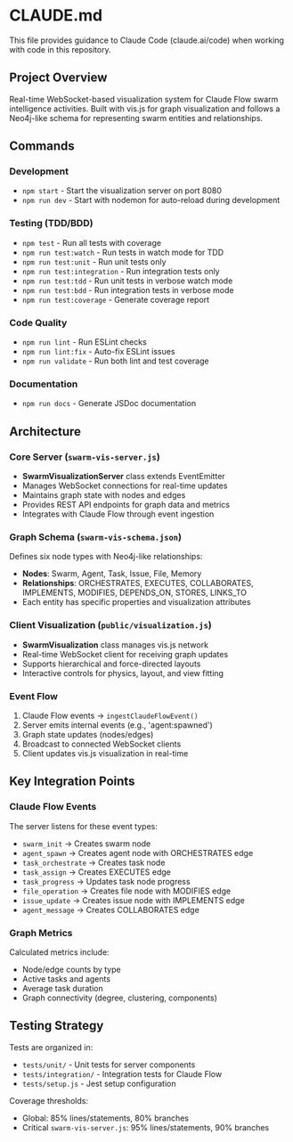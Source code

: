 # CLAUDE.md

This file provides guidance to Claude Code (claude.ai/code) when working with code in this repository.

## Project Overview

Real-time WebSocket-based visualization system for Claude Flow swarm intelligence activities. Built with vis.js for graph visualization and follows a Neo4j-like schema for representing swarm entities and relationships.

## Commands

### Development
- `npm start` - Start the visualization server on port 8080
- `npm run dev` - Start with nodemon for auto-reload during development

### Testing (TDD/BDD)
- `npm test` - Run all tests with coverage
- `npm run test:watch` - Run tests in watch mode for TDD
- `npm run test:unit` - Run unit tests only
- `npm run test:integration` - Run integration tests only
- `npm run test:tdd` - Run unit tests in verbose watch mode
- `npm run test:bdd` - Run integration tests in verbose mode
- `npm run test:coverage` - Generate coverage report

### Code Quality
- `npm run lint` - Run ESLint checks
- `npm run lint:fix` - Auto-fix ESLint issues
- `npm run validate` - Run both lint and test coverage

### Documentation
- `npm run docs` - Generate JSDoc documentation

## Architecture

### Core Server (`swarm-vis-server.js`)
- **SwarmVisualizationServer** class extends EventEmitter
- Manages WebSocket connections for real-time updates
- Maintains graph state with nodes and edges
- Provides REST API endpoints for graph data and metrics
- Integrates with Claude Flow through event ingestion

### Graph Schema (`swarm-vis-schema.json`)
Defines six node types with Neo4j-like relationships:
- **Nodes**: Swarm, Agent, Task, Issue, File, Memory
- **Relationships**: ORCHESTRATES, EXECUTES, COLLABORATES, IMPLEMENTS, MODIFIES, DEPENDS_ON, STORES, LINKS_TO
- Each entity has specific properties and visualization attributes

### Client Visualization (`public/visualization.js`)
- **SwarmVisualization** class manages vis.js network
- Real-time WebSocket client for receiving graph updates
- Supports hierarchical and force-directed layouts
- Interactive controls for physics, layout, and view fitting

### Event Flow
1. Claude Flow events → `ingestClaudeFlowEvent()`
2. Server emits internal events (e.g., 'agent:spawned')
3. Graph state updates (nodes/edges)
4. Broadcast to connected WebSocket clients
5. Client updates vis.js visualization in real-time

## Key Integration Points

### Claude Flow Events
The server listens for these event types:
- `swarm_init` → Creates swarm node
- `agent_spawn` → Creates agent node with ORCHESTRATES edge
- `task_orchestrate` → Creates task node
- `task_assign` → Creates EXECUTES edge
- `task_progress` → Updates task node progress
- `file_operation` → Creates file node with MODIFIES edge
- `issue_update` → Creates issue node with IMPLEMENTS edge
- `agent_message` → Creates COLLABORATES edge

### Graph Metrics
Calculated metrics include:
- Node/edge counts by type
- Active tasks and agents
- Average task duration
- Graph connectivity (degree, clustering, components)

## Testing Strategy

Tests are organized in:
- `tests/unit/` - Unit tests for server components
- `tests/integration/` - Integration tests for Claude Flow
- `tests/setup.js` - Jest setup configuration

Coverage thresholds:
- Global: 85% lines/statements, 80% branches
- Critical `swarm-vis-server.js`: 95% lines/statements, 90% branches